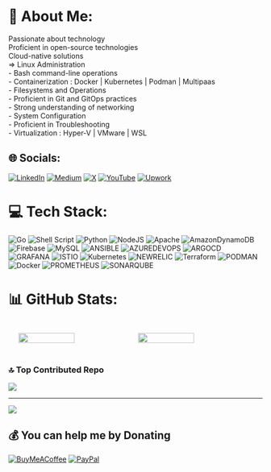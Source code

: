 # 💫 About Me:
Passionate about technology<br>Proficient in open-source technologies<br>Cloud-native solutions<br>=> Linux Administration<br>- Bash command-line operations<br>- Containerization : Docker | Kubernetes | Podman | Multipaas<br>- Filesystems and Operations<br>- Proficient in Git and GitOps practices<br>- Strong understanding of networking<br>- System Configuration<br>- Proficient in Troubleshooting<br>- Virtualization : Hyper-V | VMware | WSL


## 🌐 Socials:

[![LinkedIn](https://img.shields.io/badge/LinkedIn-%230077B5.svg?logo=linkedin&logoColor=white)](https://linkedin.com/in/https://www.linkedin.com/in/javed-kumail-084338241/) [![Medium](https://img.shields.io/badge/Medium-12100E?logo=medium&logoColor=white)](https://medium.com/@javedkumail) [![X](https://img.shields.io/badge/X-black.svg?logo=X&logoColor=white)](https://x.com/javed_kumail) [![YouTube](https://img.shields.io/badge/YouTube-%23FF0000.svg?logo=YouTube&logoColor=white)](https://youtube.com/@@javedkumail2781) [![Upwork](https://img.shields.io/badge/Upwork-%236fda44.svg?logo=upwork&logoColor=white)]([https://www.upwork.com/freelancers/javedkumail](https://www.upwork.com/freelancers/~011ccaa53d81d962a8))


# 💻 Tech Stack:

![Go](https://img.shields.io/badge/go-%2300ADD8.svg?style=for-the-badge&logo=go&logoColor=white) ![Shell Script](https://img.shields.io/badge/shell_script-%23121011.svg?style=for-the-badge&logo=gnu-bash&logoColor=white) ![Python](https://img.shields.io/badge/python-3670A0?style=for-the-badge&logo=python&logoColor=ffdd54) ![NodeJS](https://img.shields.io/badge/node.js-6DA55F?style=for-the-badge&logo=node.js&logoColor=white) ![Apache](https://img.shields.io/badge/apache-%23D42029.svg?style=for-the-badge&logo=apache&logoColor=white) ![AmazonDynamoDB](https://img.shields.io/badge/Amazon%20DynamoDB-4053D6?style=for-the-badge&logo=Amazon%20DynamoDB&logoColor=white) ![Firebase](https://img.shields.io/badge/Firebase-039BE5?style=for-the-badge&logo=Firebase&logoColor=white) ![MySQL](https://img.shields.io/badge/mysql-%2300000f.svg?style=for-the-badge&logo=mysql&logoColor=white) ![ANSIBLE](https://img.shields.io/badge/ansible-%231A1918.svg?style=for-the-badge&logo=ansible&logoColor=white) ![AZUREDEVOPS](https://img.shields.io/badge/azuredevops-0078D7.svg?style=for-the-badge&logo=azuredevops&logoColor=white&color=%230078D7) ![ARGOCD](https://img.shields.io/badge/argo-EF7B4D.svg?style=for-the-badge&logo=argo&logoColor=white&color=%23EF7B4D) ![GRAFANA](https://img.shields.io/badge/grafana-F46800.svg?style=for-the-badge&logo=grafana&logoColor=white&color=%23F46800) ![ISTIO](https://img.shields.io/badge/istio-466BB0.svg?style=for-the-badge&logo=istio&logoColor=white&color=%23466BB0) ![Kubernetes](https://img.shields.io/badge/kubernetes-%23326ce5.svg?style=for-the-badge&logo=kubernetes&logoColor=white) ![NEWRELIC](https://img.shields.io/badge/newrelic-1CE783.svg?style=for-the-badge&logo=newrelic&logoColor=white&color=%231CE783) ![Terraform](https://img.shields.io/badge/terraform-%235835CC.svg?style=for-the-badge&logo=terraform&logoColor=white) ![PODMAN](https://img.shields.io/badge/podman-892CA0.svg?style=for-the-badge&logo=podman&logoColor=white) ![Docker](https://img.shields.io/badge/docker-%230db7ed.svg?style=for-the-badge&logo=docker&logoColor=white) ![PROMETHEUS](https://img.shields.io/badge/prometheus-E6522C.svg?style=for-the-badge&logo=prometheus&logoColor=white&color=%23E6522C) ![SONARQUBE](https://img.shields.io/badge/sonarqube-4E9BCD.svg?style=for-the-badge&logo=sonarqube&logoColor=white&color=%234E9BCD)


# 📊 GitHub Stats:


<div style="display: flex; justify-content: space-between; padding: 20px;">
  <img src="https://github-readme-stats.vercel.app/api?username=javedkumail&theme=dark&hide_border=false&include_all_commits=false&count_private=false" width="49%" />
  <img src="https://github-readme-streak-stats.herokuapp.com/?user=javedkumail&theme=dark&hide_border=false" width="49%" />
</div>


### 🔝 Top Contributed Repo
![](https://github-contributor-stats.vercel.app/api?username=javedkumail&limit=5&theme=dark&combine_all_yearly_contributions=true)

---
[![](https://visitcount.itsvg.in/api?id=javedkumail&icon=0&color=0)](https://visitcount.itsvg.in)

  ## 💰 You can help me by Donating
  [![BuyMeACoffee](https://img.shields.io/badge/Buy%20Me%20a%20Coffee-ffdd00?style=for-the-badge&logo=buy-me-a-coffee&logoColor=black)](https://buymeacoffee.com/javedkumail) [![PayPal](https://img.shields.io/badge/PayPal-00457C?style=for-the-badge&logo=paypal&logoColor=white)](https://paypal.me/jkumail) 

  
<!-- Proudly created with GPRM ( https://gprm.itsvg.in ) -->
